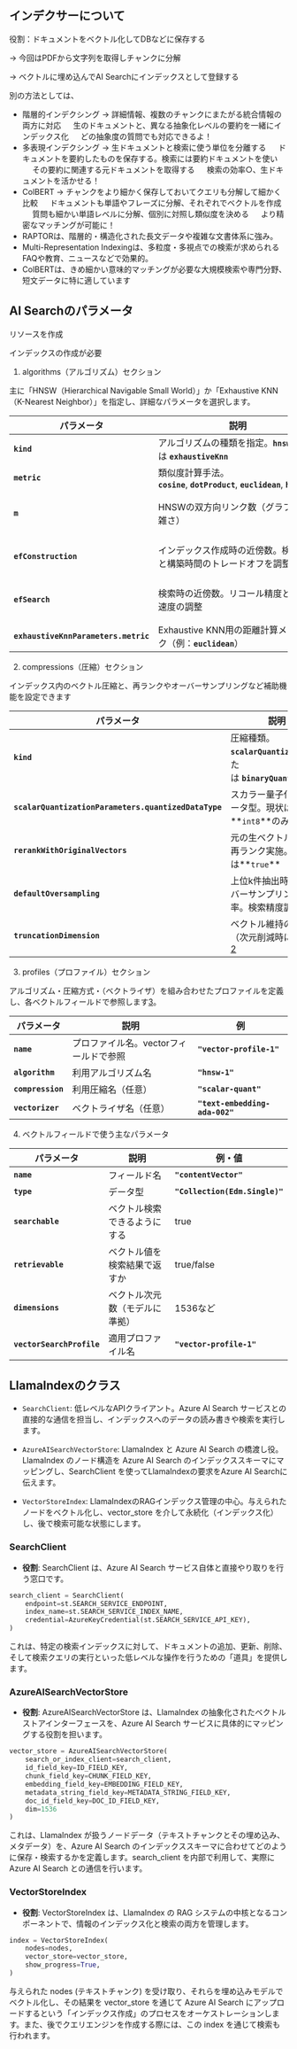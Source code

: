 ## インデクサーについて

役割：ドキュメントをベクトル化してDBなどに保存する

→ 今回はPDFから文字列を取得しチャンクに分解

→ ベクトルに埋め込んでAI Searchにインデックスとして登録する

別の方法としては、

- 階層的インデクシング
→ 詳細情報、複数のチャンクにまたがる統合情報の両方に対応
　 生のドキュメントと、異なる抽象化レベルの要約を一緒にインデックス化
　 どの抽象度の質問でも対応できるよ！
- 多表現インデクシング
→ 生ドキュメントと検索に使う単位を分離する
　 ドキュメントを要約したものを保存する。検索には要約ドキュメントを使い
　 その要約に関連する元ドキュメントを取得する
　 検索の効率○、生ドキュメントを活かせる！
- ColBERT
→ チャンクをより細かく保存しておいてクエリも分解して細かく比較
　 ドキュメントも単語やフレーズに分解、それぞれでベクトルを作成
　 質問も細かい単語レベルに分解、個別に対照し類似度を決める
　 より精密なマッチングが可能に！
- RAPTORは、階層的・構造化された長文データや複雑な文書体系に強み。
- Multi-Representation Indexingは、多粒度・多視点での検索が求められるFAQや教育、ニュースなどで効果的。
- ColBERTは、きめ細かい意味的マッチングが必要な大規模検索や専門分野、短文データに特に適しています


## AI Searchのパラメータ

リソースを作成

インデックスの作成が必要

1. algorithms（アルゴリズム）セクション

主に「HNSW（Hierarchical Navigable Small World）」か「Exhaustive KNN（K-Nearest Neighbor）」を指定し、詳細なパラメータを選択します。

| **パラメータ** | **説明** | **例・値** |
| --- | --- | --- |
| **`kind`** | アルゴリズムの種類を指定。**`hnsw`** または **`exhaustiveKnn`** | **`"kind": "hnsw"`** |
| **`metric`** | 類似度計算手法。**`cosine`**, **`dotProduct`**, **`euclidean`**, **`hamming`** | **`"metric": "cosine"`** |
| **`m`** | HNSWの双方向リンク数（グラフの複雑さ） | 4～10（デフォルト：4） |
| **`efConstruction`** | インデックス作成時の近傍数。検索精度と構築時間のトレードオフを調整 | 100～1000（デフォルト：400） |
| **`efSearch`** | 検索時の近傍数。リコール精度と検索速度の調整 | 100～1000（デフォルト：500） |
| **`exhaustiveKnnParameters.metric`** | Exhaustive KNN用の距離計算メトリック（例：**`euclidean`**） | **`"metric": "euclidean"`** |

2. compressions（圧縮）セクション

インデックス内のベクトル圧縮と、再ランクやオーバーサンプリングなど補助機能を設定できます

| **パラメータ** | **説明** | **例・値** |
| --- | --- | --- |
| **`kind`** | 圧縮種類。**`scalarQuantization`** または **`binaryQuantization`** | **`"kind": "scalarQuantization"`** |
| **`scalarQuantizationParameters.quantizedDataType`** | スカラー量子化時のデータ型。現状は**`int8`**のみ | **`"int8"`** |
| **`rerankWithOriginalVectors`** | 元の生ベクトルによる再ランク実施。省略時は**`true`** | true/false |
| **`defaultOversampling`** | 上位k件抽出時のオーバーサンプリング倍率。検索精度調整 | 数値（例：10） |
| **`truncationDimension`** | ベクトル維持の次元数（次元削減時に指定）[2](https://qiita.com/nohanaga/items/e0dad274be662863ea6a) | 数値 |

3. profiles（プロファイル）セクション

アルゴリズム・圧縮方式・（ベクトライザ）を組み合わせたプロファイルを定義し、各ベクトルフィールドで参照します[3](https://learn.microsoft.com/en-us/python/api/azure-search-documents/azure.search.documents.indexes.models.vectorsearchprofile?view=azure-python)。

| **パラメータ** | **説明** | **例** |
| --- | --- | --- |
| **`name`** | プロファイル名。vectorフィールドで参照 | **`"vector-profile-1"`** |
| **`algorithm`** | 利用アルゴリズム名 | **`"hnsw-1"`** |
| **`compression`** | 利用圧縮名（任意） | **`"scalar-quant"`** |
| **`vectorizer`** | ベクトライザ名（任意） | **`"text-embedding-ada-002"`** |

4. ベクトルフィールドで使う主なパラメータ

| **パラメータ** | **説明** | **例・値** |
| --- | --- | --- |
| **`name`** | フィールド名 | **`"contentVector"`** |
| **`type`** | データ型 | **`"Collection(Edm.Single)"`** |
| **`searchable`** | ベクトル検索できるようにする | true |
| **`retrievable`** | ベクトル値を検索結果で返すか | true/false |
| **`dimensions`** | ベクトル次元数（モデルに準拠） | 1536など |
| **`vectorSearchProfile`** | 適用プロファイル名 | **`"vector-profile-1"`** |


## LlamaIndexのクラス

- `SearchClient`: 低レベルなAPIクライアント。Azure AI Search サービスとの直接的な通信を担当し、インデックスへのデータの読み書きや検索を実行します。

- `AzureAISearchVectorStore`: LlamaIndex と Azure AI Search の橋渡し役。LlamaIndex のノード構造を Azure AI Search のインデックススキーマにマッピングし、SearchClient を使ってLlamaIndexの要求をAzure AI Searchに伝えます。

- `VectorStoreIndex`: LlamaIndexのRAGインデックス管理の中心。与えられたノードをベクトル化し、vector_store を介して永続化（インデックス化）し、後で検索可能な状態にします。

### SearchClient

- **役割**: SearchClient は、Azure AI Search サービス自体と直接やり取りを行う窓口です。

```py
search_client = SearchClient(
    endpoint=st.SEARCH_SERVICE_ENDPOINT,
    index_name=st.SEARCH_SERVICE_INDEX_NAME,
    credential=AzureKeyCredential(st.SEARCH_SERVICE_API_KEY),
)
```

これは、特定の検索インデックスに対して、ドキュメントの追加、更新、削除、そして検索クエリの実行といった低レベルな操作を行うための「道具」を提供します。


### AzureAISearchVectorStore

- **役割**: AzureAISearchVectorStore は、LlamaIndex の抽象化されたベクトルストアインターフェースを、Azure AI Search サービスに具体的にマッピングする役割を担います。

```py
vector_store = AzureAISearchVectorStore(
    search_or_index_client=search_client,
    id_field_key=ID_FIELD_KEY,
    chunk_field_key=CHUNK_FIELD_KEY,
    embedding_field_key=EMBEDDING_FIELD_KEY,
    metadata_string_field_key=METADATA_STRING_FIELD_KEY,
    doc_id_field_key=DOC_ID_FIELD_KEY,
    dim=1536
)
```

これは、LlamaIndex が扱うノードデータ（テキストチャンクとその埋め込み、メタデータ）を、Azure AI Search のインデックススキーマに合わせてどのように保存・検索するかを定義します。search_client を内部で利用して、実際に Azure AI Search との通信を行います。


### VectorStoreIndex

- **役割**: VectorStoreIndex は、LlamaIndex の RAG システムの中核となるコンポーネントで、情報のインデックス化と検索の両方を管理します。

```py
index = VectorStoreIndex(
    nodes=nodes,
    vector_store=vector_store,
    show_progress=True,
)
```

与えられた nodes (テキストチャンク) を受け取り、それらを埋め込みモデルでベクトル化し、その結果を vector_store を通じて Azure AI Search にアップロードするという「インデックス作成」のプロセスをオーケストレーションします。また、後でクエリエンジンを作成する際には、この index を通じて検索も行われます。